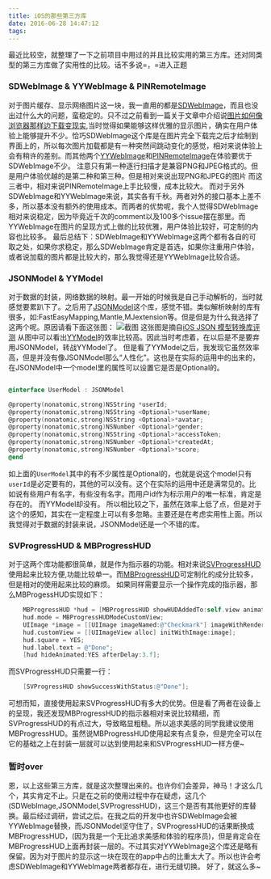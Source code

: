 ```yaml
---
title: iOS的那些第三方库
date: 2016-06-28 14:47:12
tags:
---
```

最近比较空，就整理了一下之前项目中用过的并且比较实用的第三方库。还对同类型的第三方库做了实用性的比较。话不多说=，=进入正题

### SDWebImage & YYWebImage & PINRemoteImage

对于图片缓存、显示网络图片这一块，我一直用的都是[SDWebImage](https://github.com/rs/SDWebImage)，而且也没出过什么大的问题，蛮稳定的。只不过之前看到一篇关于文章中介绍说[图片如何像浏览器那样边下载变现实](http://blog.ibireme.com/2015/11/02/ios_image_tips/),当时觉得如果能够这样优雅的显示图片，确实在用户体验上能够提升不少。恰巧SDWebImage这个库是在图片完全下载完之后才绘制到界面上的，所以每次图片加载都是有一种突然间跳动变化的感觉，相对来说体验上会有稍许的差别。而其他两个[YYWebImage](https://github.com/ibireme/YYWebImage)和[PINRemoteImage](https://github.com/pinterest/PINRemoteImage)在体验要优于SDWebImage不少。
注意只有第一种逐行扫描才是兼容PNG和JPEG格式的。但是用户体验优越的是第二种和第三种。但是相对来说出现PNG和JPEG的图片
而这三者中，相对来说PINRemoteImage上手比较慢，成本比较大。
而对于另外SDWebImage和YYWebImage来说，其实各有千秋。两者对外的接口基本上差不多，所以基本没有额外的使用成本。而两者的优势呢，我个人觉得SDWebImage相对来说稳定，因为毕竟近千次的comment以及100多个issue摆在那里。而YYWebImage在图片的呈现方式上做的比较优雅，用户体验比较好，可定制的内容也比较多。
最后总结下：SDWebImage和YYWebImage这两个都有各自的可取之处，如果你求稳定，那么SDWebImage肯定是首选，如果你注重用户体验，或者说加载的图片都是比较大的，那么我觉得还是YYWebImage比较合适。

### JSONModel & YYModel

对于数据的封装，网络数据的映射。最一开始的时候我是自己手动解析的，当时就感觉要累趴下了。之后用了[JSONModel](https://github.com/JSONModel/JSONModel)这个库，感觉不错。类似解析映射的库有很多，如:FastEasyMapping,Mantle,MJextension等。但是但是为什么我选择了这两个呢。原因请看下面这张图：
![截图](http://7xrcp9.com1.z0.glb.clouddn.com/blogblog222.png?imageView2/2/w/600/q/75)
这张图是摘自[iOS JSON 模型转换库评测](http://blog.ibireme.com/2015/10/23/ios_model_framework_benchmark/)
从图中可以看出[YYModel](https://github.com/ibireme/YYModel)的效率比较高。因此当时考虑着，在以后是不是要弃用JSONModel，转战YYModel了。
但是看了YYModel之后，我发现它虽然效率高，但是并没有像JSONModel那么“人性化”。这也是在实际的运用中的出来的，在JSONModel中一个model里的属性可以设置它是否是Optional的。

```` objectivec

@interface UserModel : JSONModel

@property(nonatomic,strong)NSString *userId;
@property(nonatomic,strong)NSString <Optional>*userName;
@property(nonatomic,strong)NSString <Optional>*avatar;
@property(nonatomic,strong)NSNumber <Optional>*gender;
@property(nonatomic,strong)NSString <Optional>*accessToken;
@property(nonatomic,strong)NSNumber <Optional>*createdAt;
@property(nonatomic,strong)NSNumber <Optional>*score;
@end

````

如上面的`UserModel`其中的有不少属性是Optional的，也就是说这个model只有`userId`是必定要有的，其他的可以没有。这个在实际的运用中还是满常见的。比如说有些用户有名字，有些没有名字。而用户id作为标示用户的唯一标准，肯定是存在的。
而YYModel却没有。
所以相比较之下，虽然在效率上低了点，但是对于这个的感知，其实在一定程度上可以有多忽略。主要还是在考虑实用性上面。所以我觉得对于数据的封装来说，JSONModel还是一个不错的库。

### SVProgressHUD & MBProgressHUD

对于这两个库功能都很简单，就是作为指示器的功能。相对来说[SVProgressHUD](https://github.com/SVProgressHUD/SVProgressHUD)使用起来比较方便,功能比较单一。而[MBProgressHUD](https://github.com/jdg/MBProgressHUD)可定制化的成分比较多，但是相对的使用起来比较的麻烦。
如果同样需要显示一个操作完成的指示器，那么MBProgessHUD实现如下：
```` objectivec
    MBProgressHUD *hud = [MBProgressHUD showHUDAddedTo:self.view animated:YES];
    hud.mode = MBProgressHUDModeCustomView;
    UIImage *image = [[UIImage imageNamed:@"Checkmark"] imageWithRenderingMode:UIImageRenderingModeAlwaysTemplate];
    hud.customView = [[UIImageView alloc] initWithImage:image];
    hud.square = YES;
    hud.label.text = @"Done";
    [hud hideAnimated:YES afterDelay:3.f];
````

而SVProgressHUD只需要一行：
```` objectivec
    [SVProgressHUD showSuccessWithStatus:@"Done"];
````

可想而知，直接使用起来SVProgressHUD有多大的优势。但是看了两者在设备上的呈现，我还发现MBProgressHUD的指示器相对来说比较精细，而SVProgressHUD的有点过大，导致略显粗糙。所以追求美感的同学我建议使用MBProgressHUD。虽然说MBProgressHUD使用起来有点复杂，但是完全可以在它的基础之上在封装一层就可以达到使用起来和SVProgressHUD一样方便~

### 暂时over

恩，以上这些第三方库，就是这次整理出来的。也许你们会差异，神马！才这么几个，其实肯定不止。只是在之前的使用过程中存在疑虑，这几个(SDWebImage,JSONModel,SVProgressHUD)，这三个是否有其他更好的库替换。最后经过调研，尝试之后。在我之后的开发中也许SDWebImage会被YYWebImage替换，而JSONModel坚守住了，SVProgressHUD的话果断换成MBProgressHUD，(因为我是一个无比追求美感和体验的程序员)，但是肯定会在MBProgressHUD上面再封装一层的。不过其实对YYWebImage这个库还是略有保留。因为对于图片的显示这一块在现在的app中占的比重太大了。所以也许会考虑SDWebImage和YYWebImage两者都存在，进行无缝切换。
好了，就这么多~



